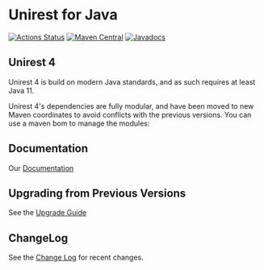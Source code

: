 # Unirest for Java 

[![Actions Status](https://github.com/kong/unirest-java/workflows/Verify/badge.svg)](https://github.com/kong/unirest-java/actions)
[![Maven Central](https://maven-badges.herokuapp.com/maven-central/com.konghq/unirest-java-parent/badge.svg)](https://maven-badges.herokuapp.com/maven-central/com.kong/unirest-java)
[![Javadocs](http://www.javadoc.io/badge/com.konghq/unirest-java-core.svg)](http://www.javadoc.io/doc/com.konghq/unirest-java)


## Unirest 4
Unirest 4 is build on modern Java standards, and as such requires at least Java 11.

Unirest 4's dependencies are fully modular, and have been moved to new Maven coordinates to avoid conflicts with the previous versions.
You can use a maven bom to manage the modules:

## Documentation
Our [Documentation](http://kong.github.io/unirest-java/)

## Upgrading from Previous Versions 
See the [Upgrade Guide](http://kong.github.io/unirest-java/upgrade-guilde)

## ChangeLog 
See the [Change Log](CHANGELOG.md) for recent changes.

